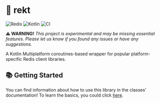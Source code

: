 # 🧸 rekt

![Redis](https://img.shields.io/badge/redis-%23DD0031.svg?style=for-the-badge&logo=redis&logoColor=white&color=0d1117)
![Kotlin](https://img.shields.io/badge/kotlin-%230095D5.svg?style=for-the-badge&logo=kotlin&logoColor=white&color=0d1117)
![CI](https://img.shields.io/github/workflow/status/playhexalite/rekt/Kotlin%20CI%20with%20Gradle.svg?colorA=0d1117&colorB=1a222e&label=Kotlin&logoColor=white&style=for-the-badge&logo=kotlin")

**⚠️ WARNING!** *This project is experimental and may be missing essential features. Please let us know if you found any
issues or have any suggestions.*

A Kotlin Multiplatform coroutines-based wrapper for popular platform-specific Redis client libraries.

## 📚 Getting Started

You can find information about how to use this library in the classes' documentation! To learn the basics, you could
click [here].

[here]: https://github.com/playhexalite/rekt/blob/dev/next/rekt-core/src/commonMain/kotlin/org/hexalite/rekt/core/RedisClient.kt
